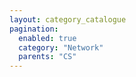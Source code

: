 ```yaml
---
layout: category_catalogue
pagination:
  enabled: true
  category: "Network"
  parents: "CS"
---
```

